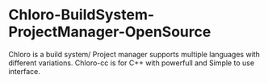 # Chloro-BuildSystem-ProjectManager-OpenSource
Chloro is a build system/ Project manager supports multiple languages with different variations. Chloro-cc is for C++ with powerfull and Simple to use interface.
